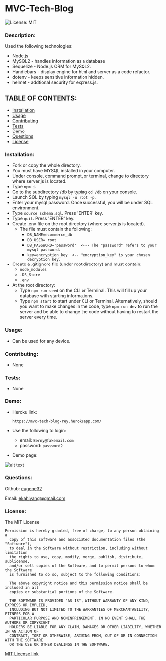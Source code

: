 # MVC-Tech-Blog

![License: MIT](https://img.shields.io/badge/License-MIT-yellow.svg)

### Description:  

Used the following technologies:
- Node.js
- MySQL2 - handles information as a database
- Sequelize - Node.js ORM for MySQL2.
- Handlebars - display engine for html and server as a code refactor.
- dotenv - keeps sensitive information hidden.
- helmet - addtional security for express.js.

## TABLE OF CONTENTS:

* [Installation](#installation)
* [Usage](#usage)
* [Contributing](#contributing)
* [Tests](#tests)
* [Demo](#demo)                                                        
* [Questions](#questions)
* [License](#license)

### Installation:    
- Fork or copy the whole directory.
- You must have MYSQL installed in your computer.
- Under console, command prompt, or terminal, change to directory where server.js is located.
- Type `npm i`.
- Go to the subdirectory /db by typing `cd /db` on your console.
- Launch SQL by typing `mysql -u root -p`.  
- Enter your mysql password.  Once successful, you will be under SQL environment.
- Type `source schema.sql`. Press 'ENTER' key.
- Type `quit`. Press 'ENTER' key.
- Create .env file on the root directory (where server.js is located).
    - The file must contain the following:
       - `DB_NAME=ecommerce_db`
       - `DB_USER= root`
       - `DB_PASSWORD='password'  <--- The "password" refers to your mysql password. `
       - `key=encryption_key  <-- "encryption_key" is your chosen decryption key.`
- Create a .gitignore file (under root directory) and must contain:
     - `node_modules`
     - `.DS_Store`
     - `.env`
- At the root directory:
    - Type `npm run seed` on the CLI or Terminal.  This will fill up your database with starting informations.
    - Type `npm start` to start under CLI or Terminal. Alternatively, should you want to make changes in the code, type `npm run dev` to run the server and be able to change the code without having to restart the server every time.


### Usage:  
- Can be used for any device.

### Contributing:  
- None

### Tests:  
- None

### Demo:  
- Heroku link:

    `https://mvc-tech-blog-rey.herokuapp.com/`

- Use the following to login:
    - email: `Berny@fakemail.com`
    - password: `password2`


- Demo page: 

![alt text][logo]

[logo]: Assets/demo/demo-01.gif "E-commerce Back-End demo"


### Questions: 

Github:  [eugene32](https://github.com/eugene32)

Email:   [ekahiyang@gmail.com](mailto:ekahiyang@gmail.com)


### License:  
The MIT License

	Permission is hereby granted, free of charge, to any person obtaining a 
      copy of this software and associated documentation files (the "Software"), 
      to deal in the Software without restriction, including without limitation 
      the rights to use, copy, modify, merge, publish, distribute, sublicense, 
      and/or sell copies of the Software, and to permit persons to whom the Software 
      is furnished to do so, subject to the following conditions:

      The above copyright notice and this permission notice shall be included in all 
      copies or substantial portions of the Software.
      
      THE SOFTWARE IS PROVIDED "AS IS", WITHOUT WARRANTY OF ANY KIND, EXPRESS OR IMPLIED, 
      INCLUDING BUT NOT LIMITED TO THE WARRANTIES OF MERCHANTABILITY, FITNESS FOR A 
      PARTICULAR PURPOSE AND NONINFRINGEMENT. IN NO EVENT SHALL THE AUTHORS OR COPYRIGHT 
      HOLDERS BE LIABLE FOR ANY CLAIM, DAMAGES OR OTHER LIABILITY, WHETHER IN AN ACTION OF 
      CONTRACT, TORT OR OTHERWISE, ARISING FROM, OUT OF OR IN CONNECTION WITH THE SOFTWARE 
      OR THE USE OR OTHER DEALINGS IN THE SOFTWARE.

[MIT License link](https://opensource.org/licenses/MIT)
